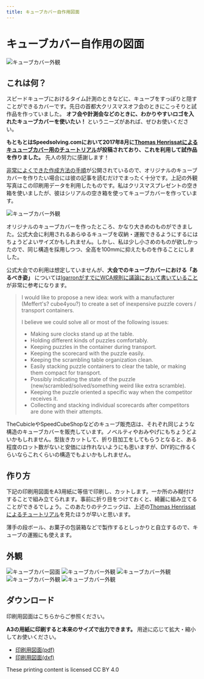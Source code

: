 ```yaml
---
title: キューブカバー自作用図面
---
```

# キューブカバー自作用の図面

![キューブカバー外観](./img/cubecover_outline5.jpg "cube cover")

## これは何？
スピードキューブにおけるタイム計測のときなどに、キューブをすっぽりと隠すことができるカバーです。先日の首都大クリスマスオフ会のときにこっそりと試作品を作っていました。 **オフ会や計測会などのときに、わかりやすいロゴを入れたキューブカバーを使いたい！** というニーズがあれば、ぜひお使いください。

**もともとはSpeedsolving.comにおいて2017年8月に[Thomas Henrissatによるキュューブカバー用のチュートリアル]((https://www.speedsolving.com/threads/cube-cover-tutorial.66010/))が投稿されており、これを利用して試作品を作りました。** 先人の努力に感謝します！

[非常によくできた作成方法の手順](https://www.instructables.com/id/Twisty-Puzzle-Cover/)が公開されているので、オリジナルのキューブカバーを作りたい場合には彼の記事を読むだけでまったく十分です。上記の外観写真はこの印刷用データを利用したものです。私はクリスマスプレゼントの空き箱を使いましたが、彼はシリアルの空き箱を使ってキューブカバーを作っています。

![キューブカバー外観](./img/cubecover_original.jpg "cube cover")

オリジナルのキューブカバーを作ったところ、かなり大きめのものができました。公式大会に利用されるあらゆるキューブを収納・運搬できるようにするにはちょうどよいサイズかもしれません。しかし、私は少し小さめのものが欲しかったので、同じ構造を採用しつつ、全高を100mmに抑えたものを作ることにしました。

公式大会での利用は想定していませんが、**大会でのキューブカバーにおける「あるべき姿」** については[lgarronがすでにWCA規則に議論において書いていること](https://github.com/thewca/wca-regulations/issues/67)が非常に参考になります。

>I would like to propose a new idea: work with a manufacturer (Meffert's? cube4you?) to create a set of inexpensive puzzle covers / transport containers.
>
>I believe we could solve all or most of the following issues:
>
> - Making sure clocks stand up at the table.
> - Holding different kinds of puzzles comfortably.
> - Keeping puzzles in the container during transport.
> - Keeping the scorecard with the puzzle easily.
> - Keeping the scrambling table organization clean.
> - Easily stacking puzzle containers to clear the table, or making them compact for transport.
> - Possibly indicating the state of the puzzle (new/scrambled/solved/something weird like extra scramble).
> - Keeping the puzzle oriented a specific way when the competitor receives it.
> - Collecting and stacking individual scorecards after competitors are done with their attempts.

TheCubicleやSpeedCubeShopなどのキューブ販売店は、それぞれ同じような構造のキューブカバーを販売しています。ノベルティやおみやげにもちょうどよいかもしれません。型抜きカットして、折り目加工をしてもらうとなると、ある程度のロット数がないと安価には作れないようにも思いますが、DIY的に作るくらいならこれくらいの構造でもよいかもしれません。

## 作り方
下記の印刷用図面をA3用紙に等倍で印刷し、カットします。一か所のみ糊付けすることで組み立てられます。事前に折り目をつけておくと、綺麗に組み立てることができるでしょう。このあたりのテクニックは、上述の[Thomas Henrissatによるチュートリアル](https://www.instructables.com/id/Twisty-Puzzle-Cover/)を見たほうが早いと思います。

薄手の段ボール、お菓子の包装箱などで製作するとしっかりと自立するので、キューブの運搬にも使えます。

## 外観
![キューブカバー図面](./img/cubecover_layout.png "cube cover")
![キューブカバー外観](./img/cubecover_outline.jpg "cube cover")
![キューブカバー外観](./img/cubecover_outline2.jpg "cube cover")
![キューブカバー外観](./img/cubecover_outline3.jpg "cube cover")
![キューブカバー外観](./img/cubecover_outline4.jpg "cube cover")

## ダウンロード
印刷用図面はこちらからご参照ください。

**A3の用紙に印刷すると本来のサイズで出力できます。** 用途に応じて拡大・縮小してお使いください。

- [印刷用図面(pdf)](./pdf/cubecover_forprint_rev2.pdf) 
- [印刷用図面(dxf)](./pdf/cubecover_forprint_rev2.dxf) 

These printing content is licensed CC BY 4.0